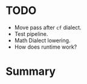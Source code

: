 # TODO

- Move pass after `cf` dialect.
- Test pipeline.
- Math Dialect lowering.
- How does runtime work?
# Summary

